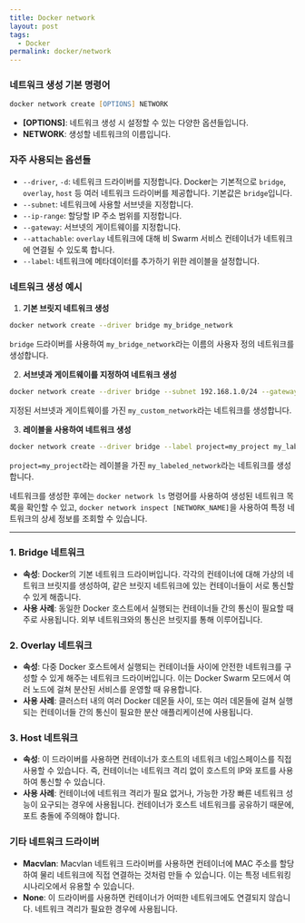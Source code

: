```yaml
---
title: Docker network
layout: post
tags:
  - Docker
permalink: docker/network
---
```

### 네트워크 생성 기본 명령어
```zsh
docker network create [OPTIONS] NETWORK
```

- **[OPTIONS]**: 네트워크 생성 시 설정할 수 있는 다양한 옵션들입니다.
- **NETWORK**: 생성할 네트워크의 이름입니다.

### 자주 사용되는 옵션들

- `--driver`, `-d`: 네트워크 드라이버를 지정합니다. Docker는 기본적으로 `bridge`, `overlay`, `host` 등 여러 네트워크 드라이버를 제공합니다. 기본값은 `bridge`입니다.
- `--subnet`: 네트워크에 사용할 서브넷을 지정합니다.
- `--ip-range`: 할당할 IP 주소 범위를 지정합니다.
- `--gateway`: 서브넷의 게이트웨이를 지정합니다.
- `--attachable`: `overlay` 네트워크에 대해 비 Swarm 서비스 컨테이너가 네트워크에 연결될 수 있도록 합니다.
- `--label`: 네트워크에 메타데이터를 추가하기 위한 레이블을 설정합니다.

### 네트워크 생성 예시

1. **기본 브릿지 네트워크 생성**
```zsh
docker network create --driver bridge my_bridge_network
```
`bridge` 드라이버를 사용하여 `my_bridge_network`라는 이름의 사용자 정의 네트워크를 생성합니다.


2. **서브넷과 게이트웨이를 지정하여 네트워크 생성**
```zsh
docker network create --driver bridge --subnet 192.168.1.0/24 --gateway 192.168.1.1 my_custom_network
```
지정된 서브넷과 게이트웨이를 가진 `my_custom_network`라는 네트워크를 생성합니다.

    
3. **레이블을 사용하여 네트워크 생성**
```zsh
docker network create --driver bridge --label project=my_project my_labeled_network
```
`project=my_project`라는 레이블을 가진 `my_labeled_network`라는 네트워크를 생성합니다.
    

네트워크를 생성한 후에는 `docker network ls` 명령어를 사용하여 생성된 네트워크 목록을 확인할 수 있고, `docker network inspect [NETWORK_NAME]`을 사용하여 특정 네트워크의 상세 정보를 조회할 수 있습니다.

---
### 1. Bridge 네트워크

- **속성**: Docker의 기본 네트워크 드라이버입니다. 각각의 컨테이너에 대해 가상의 네트워크 브릿지를 생성하여, 같은 브릿지 네트워크에 있는 컨테이너들이 서로 통신할 수 있게 해줍니다.
- **사용 사례**: 동일한 Docker 호스트에서 실행되는 컨테이너들 간의 통신이 필요할 때 주로 사용됩니다. 외부 네트워크와의 통신은 브릿지를 통해 이루어집니다.

### 2. Overlay 네트워크

- **속성**: 다중 Docker 호스트에서 실행되는 컨테이너들 사이에 안전한 네트워크를 구성할 수 있게 해주는 네트워크 드라이버입니다. 이는 Docker Swarm 모드에서 여러 노드에 걸쳐 분산된 서비스를 운영할 때 유용합니다.
- **사용 사례**: 클러스터 내의 여러 Docker 데몬들 사이, 또는 여러 데몬들에 걸쳐 실행되는 컨테이너들 간의 통신이 필요한 분산 애플리케이션에 사용됩니다.

### 3. Host 네트워크

- **속성**: 이 드라이버를 사용하면 컨테이너가 호스트의 네트워크 네임스페이스를 직접 사용할 수 있습니다. 즉, 컨테이너는 네트워크 격리 없이 호스트의 IP와 포트를 사용하여 통신할 수 있습니다.
- **사용 사례**: 컨테이너에 네트워크 격리가 필요 없거나, 가능한 가장 빠른 네트워크 성능이 요구되는 경우에 사용됩니다. 컨테이너가 호스트 네트워크를 공유하기 때문에, 포트 충돌에 주의해야 합니다.

### 기타 네트워크 드라이버

- **Macvlan**: Macvlan 네트워크 드라이버를 사용하면 컨테이너에 MAC 주소를 할당하여 물리 네트워크에 직접 연결하는 것처럼 만들 수 있습니다. 이는 특정 네트워킹 시나리오에서 유용할 수 있습니다.
- **None**: 이 드라이버를 사용하면 컨테이너가 어떠한 네트워크에도 연결되지 않습니다. 네트워크 격리가 필요한 경우에 사용됩니다.